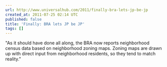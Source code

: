 ```yaml
---
url: http://www.universalhub.com/2011/finally-bra-lets-jp-be-jp
created_at: 2011-07-25 02:14 UTC
published: false
title: 'Finally: BRA lets JP be JP'
tags: []
---
```


"As it should have done all along, the BRA now reports neighborhood census data based on neighborhood zoning maps. Zoning maps are drawn up with direct input from neighborhood residents, so they tend to match reality."
